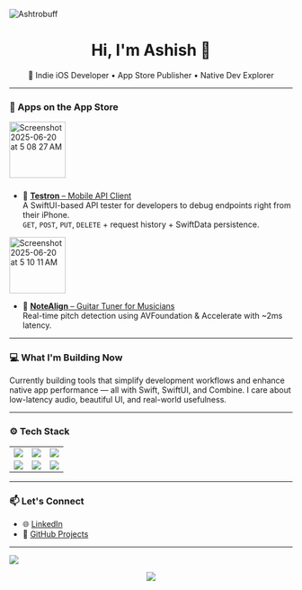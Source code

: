 ![Ashtrobuff](https://github.com/user-attachments/assets/6724ec7b-e699-4fce-9c78-ca1805916da5)
<!---<span style="text-center, align-items-center"><img  width="100" height="100"  style="border-radius: 50%; vertical-align: middle; margin-right: 10px;" src=https://github.com/user-attachments/assets/b7963a09-1516-4834-9aac-5a1f21c27a73></span>--->

<h1 align="center">Hi, I'm Ashish 👋</h1>

<p align="center">
  🚀 Indie iOS Developer • App Store Publisher • Native Dev Explorer
</p>

---

### 📱 Apps on the App Store

<img width="100" alt="Screenshot 2025-06-20 at 5 08 27 AM" src="https://github.com/user-attachments/assets/b1e496ea-562b-4d56-a362-f8c1dc266d8a" />

###


- 🔗 [**Testron** – Mobile API Client](https://apps.apple.com/us/app/testron/id6747257486)  
  A SwiftUI-based API tester for developers to debug endpoints right from their iPhone.  
  `GET`, `POST`, `PUT`, `DELETE` + request history + SwiftData persistence.



<img width="100" alt="Screenshot 2025-06-20 at 5 10 11 AM" src="https://github.com/user-attachments/assets/cb3d28fb-18db-41db-869f-8fee24ab8a5a" />


- 🔗 [**NoteAlign** – Guitar Tuner for Musicians](https://lnkd.in/ep8ExE82)  
  Real-time pitch detection using AVFoundation & Accelerate with ~2ms latency.

---

### 💻 What I'm Building Now

Currently building tools that simplify development workflows and enhance native app performance — all with Swift, SwiftUI, and Combine. I care about low-latency audio, beautiful UI, and real-world usefulness.

---

### ⚙️ Tech Stack
<table>
  <tr>
    <td><img src="https://img.shields.io/badge/-Swift-orange?style=flat-square&logo=swift" /></td>
    <td><img src="https://img.shields.io/badge/-iOS-black?style=flat-square&logo=apple" /></td>
    <td><img src="https://img.shields.io/badge/-Xcode-blue?style=flat-square&logo=xcode" /></td>
  </tr>
  <tr>
    <td><img src="https://img.shields.io/badge/-SwiftUI-lightgrey?style=flat-square&logo=swift" /></td>
    <td><img src="https://img.shields.io/badge/-React-black?style=flat-square&logo=react" /></td>
    <td><img src="https://img.shields.io/badge/-Node.js-green?style=flat-square&logo=node.js" /></td>
  </tr>
</table>


---

### 📫 Let's Connect

- 🌐 [LinkedIn](https://linkedin.com/in/ashishp1729)
- 🧠 [GitHub Projects](https://github.com/Ashtrobuff)

---

![](https://komarev.com/ghpvc/?username=Ashtrobuff)

<p align="center">
  <img src="https://readme-typing-svg.demolab.com/?lines=Currently%20shipping%20apps%20%F0%9F%9A%80;Swift%20first%2C%20always.;Exploring%20real-time%20audio%20processing!" />
</p>

